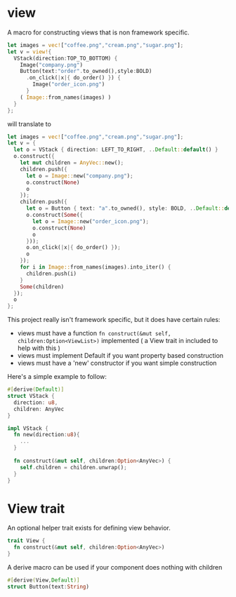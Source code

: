 # view

A macro for constructing views that is non framework specific.

```rust
let images = vec!["coffee.png","cream.png","sugar.png"];
let v = view!{
  VStack(direction:TOP_TO_BOTTOM) {
    Image("company.png") 
    Button(text:"order".to_owned(),style:BOLD)
      .on_click(|x|{ do_order() }) { 
        Image("order_icon.png") 
      }
    ( Image::from_names(images) ) 
  }
};
```

will translate to

```rust
let images = vec!["coffee.png","cream.png","sugar.png"];
let v = { 
  let o = VStack { direction: LEFT_TO_RIGHT, ..Default::default() }
  o.construct({
    let mut children = AnyVec::new();
    children.push({
      let o = Image::new("company.png");
      o.construct(None)
      o
    });
    children.push({
      let o = Button { text: "a".to_owned(), style: BOLD, ..Default::default() };
      o.construct(Some({
        let o = Image::new("order_icon.png");
        o.construct(None)
        o
      }));
      o.on_click(|x|{ do_order() });
      o
    });
    for i in Image::from_names(images).into_iter() {
      children.push(i)
    }
    Some(children)
  });
  o
};
```

This project really isn't framework specific, but it does have certain rules:

* views must have a function `fn construct(&mut self, children:Option<ViewList>)` implemented ( a View trait in included to help with this )
* views must implement Default if you want property based construction
* views must have a 'new' constructor if you want simple construction

Here's a simple example to follow:

```rust
#[derive(Default)]
struct VStack {
  direction: u8,
  children: AnyVec
}

impl VStack {
  fn new(direction:u8){
    ...
  }
  
  fn construct(&mut self, children:Option<AnyVec>) { 
    self.children = children.unwrap();
  }
}
```

# View trait

An optional helper trait exists for defining view behavior.

```rust
trait View {
  fn construct(&mut self, children:Option<AnyVec>)
}
```

A derive macro can be used if your component does nothing with children

```rust
#[derive(View,Default)]
struct Button(text:String)
```
